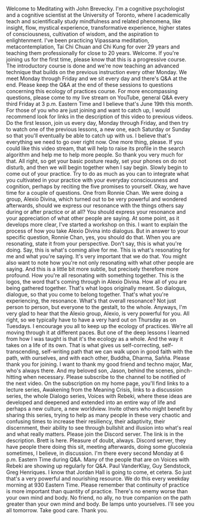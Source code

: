  Welcome to Meditating with John Brevecky. I'm a cognitive psychologist and a cognitive scientist at the University of Toronto, where I academically teach and scientifically study mindfulness and related phenomena, like insight, flow, mystical experience, transformative experience, higher states of consciousness, cultivation of wisdom, and the aspiration to enlightenment. I've been practicing Vipassana meditation, metacontemplation, Tai Chi Chuan and Chi Kung for over 29 years and teaching them professionally for close to 20 years. Welcome. If you're joining us for the first time, please know that this is a progressive course. The introductory course is done and we're now teaching an advanced technique that builds on the previous instruction every other Monday. We meet Monday through Friday and we sit every day and there's Q&A at the end. Please keep the Q&A at the end of these sessions to questions concerning this ecology of practices course. For more encompassing questions, please come to my live stream on YouTube, general Q&A every third Friday at 3 p.m. Eastern Time and I believe that's June 19th this month. For those of you who are just joining and want to catch up, I would recommend look for links in the description of this video to previous videos. Do the first lesson, join us every day, Monday through Friday, and then try to watch one of the previous lessons, a new one, each Saturday or Sunday so that you'll eventually be able to catch up with us. I believe that's everything we need to go over right now. One more thing, please. If you could like this video stream, that will help to raise its profile in the search algorithm and help me to help more people. So thank you very much for that. All right, so get your basic posture ready, set your phones on do not disturb, and then we will begin together when I say begin. Slowly begin to come out of your practice. Try to do as much as you can to integrate what you cultivated in your practice with your everyday consciousness and cognition, perhaps by reciting the five promises to yourself. Okay, we have time for a couple of questions. One from Ronnie Chan. We were doing a group, Alexio Divina, which turned out to be very powerful and wondered afterwards, should we express our resonance with the things others say during or after practice or at all? You should express your resonance and your appreciation of what other people are saying. At some point, as it develops more clear, I've started a workshop on this. I want to explain the process of how you take Alexio Divina into dialogus. But in answer to your specific question, Ronnie Chan, yes, you should do that. When you are resonating, state it from your perspective. Don't say, this is what you're doing. Say, this is what's coming alive for me. This is what's resonating for me and what you're saying. It's very important that we do that. You might also want to note how you're not only resonating with what other people are saying. And this is a little bit more subtle, but precisely therefore more profound. How you're all resonating with something together. This is the logos, the word that's coming through in Alexio Divina. How all of you are being gathered together. That's what logos originally meant. So dialogus, dialogue, so that you come to belong together. That's what you're experiencing, the resonance. What's that overall resonance? Not just person to person, but everyone to the gestalt, to the whole. Anyways, I'm very glad to hear that the Alexio group, Alexio, is very powerful for you. All right, so we typically have to have a very hard out on Thursday as on Tuesdays. I encourage you all to keep up the ecology of practices. We're all moving through it at different paces. But one of the deep lessons I learned from how I was taught is that it's the ecology as a whole. And the way it takes on a life of its own. That is what gives us self-correcting, self-transcending, self-writing path that we can walk upon in good faith with the path, with ourselves, and with each other, Buddha, Dharma, Sañña. Please thank you for joining. I want to thank my good friend and techno major, Mar, who's always there. And my beloved son, Jason, behind the scenes, pinch-hitting when necessary. Please subscribe to the channel to be notified of the next video. On the subscription on my home page, you'll find links to a lecture series, Awakening from the Meaning Crisis, links to a discussion series, the whole Dialogo series, Voices with Rebeki, where these ideas are developed and deepened and extended into an entire way of life and perhaps a new culture, a new worldview. Invite others who might benefit by sharing this series, trying to help as many people in these very chaotic and confusing times to increase their resiliency, their adaptivity, their discernment, their ability to see through bullshit and illusion into what's real and what really matters. Please join the Discord server. The link is in the description. Brett is here. Pleasure of doubt, always. Discord server, they have people there doing this sit, meeting afterwards, doing some glucolexia sometimes, I believe, in discussion. I'm there every second Monday at 6 p.m. Eastern Time during Q&A. Many of the people that are on Voices with Rebeki are showing up regularly for Q&A. Paul VanderKlay, Guy Sendstock, Greg Henriques. I know that Jordan Hall is going to come, et cetera. So just that's a very powerful and nourishing resource. We do this every weekday morning at 930 Eastern Time. Please remember that continuity of practice is more important than quantity of practice. There's no enemy worse than your own mind and body. No friend, no ally, no true companion on the path greater than your own mind and body. Be lamps unto yourselves. I'll see you all tomorrow. Take good care. Thank you.